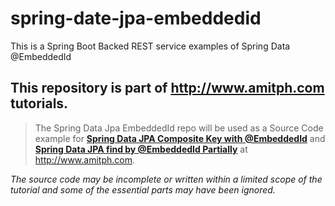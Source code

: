 # spring-date-jpa-embeddedid
This is a Spring Boot Backed REST service examples of Spring Data @EmbeddedId

## This repository is part of http://www.amitph.com tutorials.
> The Spring Data Jpa EmbeddedId repo will be used as a Source Code example for **[Spring Data JPA Composite Key with @EmbeddedId](http://www.amitph.com/spring-data-jpa-embeddedid/)** and **[Spring Data JPA find by @EmbeddedId Partially](http://www.amitph.com/spring-data-jpa-find-by-embeddedid-partially/)** at http://www.amitph.com.

_The source code may be incomplete or written within a limited scope of the tutorial and some of the essential parts may have been ignored._
